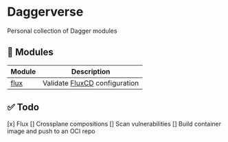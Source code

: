 # Daggerverse
Personal collection of Dagger modules

## 🧩 Modules

| Module                          |           Description             |
| --------------------------------| --------------------------------- |
| [flux](./flux/)                 | Validate [FluxCD](https://fluxcd.io/) configuration  |

## ✅ Todo

[x] Flux
[] Crossplane compositions
[] Scan vulnerabilities
[] Build container image and push to an OCI repo
